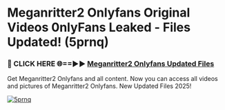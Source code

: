 # Meganritter2 Onlyfans Original Videos 0nlyFans Leaked - Files Updated! (5prnq)

<h3>🔴 CLICK HERE 🌐==►► <a href="https://tinyurl.com/ehrbuxhb" rel="nofollow">Meganritter2 Onlyfans Updated Files</a></h3>

Get Meganritter2 Onlyfans and all content. Now you can access all videos and pictures of Meganritter2 Onlyfans. New Updated Files 2025!

[![5prnq](https://i.imgur.com/lVYEuWS.gif)](https://tinyurl.com/ehrbuxhb)
